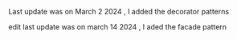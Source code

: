Last update was on March 2 2024 , I added the decorator patterns

edit 
last update was on march 14 2024 , I aded the facade pattern 
